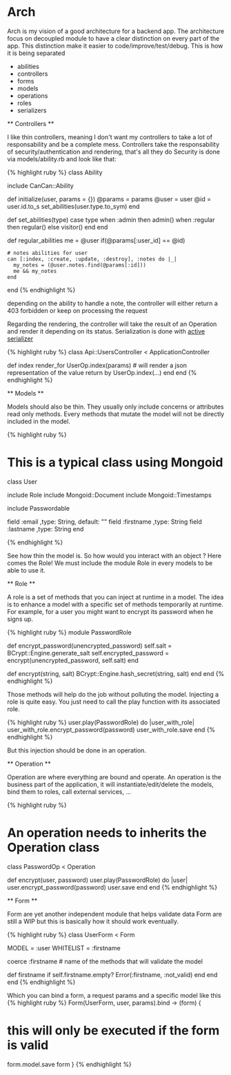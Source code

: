 Arch
====

Arch is my vision of a good architecture for a backend app.
The architecture focus on decoupled module to have a clear distinction on every part of the app.
This distinction make it easier to code/improve/test/debug. This is how it is being separated
- abilities
- controllers
- forms
- models
- operations
- roles
- serializers

** Controllers **

I like thin controllers, meaning I don't want my controllers to take a lot of responsability and be a complete mess.
Controllers take the responsability of security/authentication and rendering, that's all they do
Security is done via models/ability.rb and look like that:

{% highlight ruby %}
class Ability

  include CanCan::Ability

  def initialize(user, params = {})
    @params = params
    @user = user
    @id = user.id.to_s
    set_abilities(user.type.to_sym)
  end

  def set_abilities(type)
    case type
    when :admin    then admin()
    when :regular  then regular()
    else
      visitor()
    end
  end

  def regular_abilities
    me = @user if(@params[:user_id] == @id)

    # notes abilities for user
    can [:index, :create, :update, :destroy], :notes do |_|
      my_notes = (@user.notes.find(@params[:id]))
      me && my_notes
    end
  end
{% endhighlight %}

depending on the ability to handle a note, the controller will either return a 403 forbidden or keep on processing the request

Regarding the rendering, the controller will take the result of an Operation and render it depending on its status. Serialization is done with [active serializer](https://github.com/rails-api/active_model_serializers)

{% highlight ruby %}
class Api::UsersController < ApplicationController

  def index
    render_for UserOp.index(params) # will render a json representation of the value return by UserOp.index(...)
  end
end
{% endhighlight %}

** Models **

Models should also be thin.
They usually only include concerns or attributes read only methods. Every methods that mutate the model will not be directly included in the model.

{% highlight ruby %}
# This is a typical class using Mongoid
class User

  include Role
  include Mongoid::Document
  include Mongoid::Timestamps

  include Passwordable

  field :email     ,type: String, default: ""
  field :firstname ,type: String
  field :lastname  ,type: String
end

{% endhighlight %}

See how thin the model is. So how would you interact with an object ? Here comes the Role!
We must include the module Role in every models to be able to use it.

** Role **

A role is a set of methods that you can inject at runtime in a model.
The idea is to enhance a model with a specific set of methods temporarily at runtime.
For example, for a user you might want to encrypt its password when he signs up.

{% highlight ruby %}
module PasswordRole

  def encrypt_password(unencrypted_password)
    self.salt = BCrypt::Engine.generate_salt
    self.encrypted_password = encrypt(unencrypted_password, self.salt)
  end

  def encrypt(string, salt)
    BCrypt::Engine.hash_secret(string, salt)
  end
end
{% endhighlight %}

Those methods will help do the job without polluting the model.
Injecting a role is quite easy. You just need to call the play function with its associated role.

{% highlight ruby %}
  user.play(PasswordRole) do |user_with_role|
    user_with_role.encrypt_password(password)
    user_with_role.save
  end
{% endhighlight %}

But this injection should be done in an operation.

** Operation **

Operation are where everything are bound and operate.
An operation is the business part of the application, it will instantiate/edit/delete the models, bind them to roles, call external services, ...

{% highlight ruby %}
# An operation needs to inherits the Operation class
class PasswordOp < Operation

  def encrypt(user, password)
    user.play(PasswordRole) do |user|
      user.encrypt_password(password)
      user.save
    end
  end
{% endhighlight %}

** Form **

Form are yet another independent module that helps validate data
Form are still a WIP but this is basically how it should work eventually.

{% highlight ruby %}
class UserForm < Form

  MODEL = :user
  WHITELIST = :firstname

  coerce :firstname # name of the methods that will validate the model

  def firstname
    if self.firstname.empty?
      Error(:firstname, :not_valid)
    end
  end
end
{% endhighlight %}

Which you can bind a form, a request params and a specific model like this
{% highlight ruby %}
Form(UserForm, user, params).bind -> (form) {
  # this will only be executed if the form is valid
  form.model.save
  form
}
{% endhighlight %}
